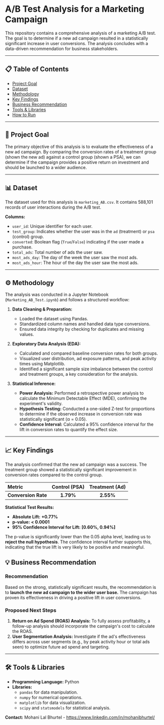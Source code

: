 # A/B Test Analysis for a Marketing Campaign

This repository contains a comprehensive analysis of a marketing A/B test. The goal is to determine if a new ad campaign resulted in a statistically significant increase in user conversions. The analysis concludes with a data-driven recommendation for business stakeholders.

---

## 📋 Table of Contents
- [Project Goal](#-project-goal)
- [Dataset](#-dataset)
- [Methodology](#-methodology)
- [Key Findings](#-key-findings)
- [Business Recommendation](#-business-recommendation)
- [Tools & Libraries](#-tools--libraries)
- [How to Run](#-how-to-run)

---

## 🎯 Project Goal

The primary objective of this analysis is to evaluate the effectiveness of a new ad campaign. By comparing the conversion rates of a treatment group (shown the new ad) against a control group (shown a PSA), we can determine if the campaign provides a positive return on investment and should be launched to a wider audience.

---

## 📊 Dataset

The dataset used for this analysis is `marketing_AB.csv`. It contains 588,101 records of user interactions during the A/B test.

**Columns:**
- `user_id`: Unique identifier for each user.
- `test_group`: Indicates whether the user was in the `ad` (treatment) or `psa` (control) group.
- `converted`: Boolean flag (`True`/`False`) indicating if the user made a purchase.
- `total_ads`: Total number of ads the user saw.
- `most_ads_day`: The day of the week the user saw the most ads.
- `most_ads_hour`: The hour of the day the user saw the most ads.

---

## ⚙️ Methodology

The analysis was conducted in a Jupyter Notebook (`Marketing_AB_Test.ipynb`) and follows a structured workflow:

1.  **Data Cleaning & Preparation:**
    - Loaded the dataset using Pandas.
    - Standardized column names and handled data type conversions.
    - Ensured data integrity by checking for duplicates and missing values.

2.  **Exploratory Data Analysis (EDA):**
    - Calculated and compared baseline conversion rates for both groups.
    - Visualized user distribution, ad exposure patterns, and peak activity times using Matplotlib.
    - Identified a significant sample size imbalance between the control and treatment groups, a key consideration for the analysis.

3.  **Statistical Inference:**
    - **Power Analysis:** Performed a retrospective power analysis to calculate the Minimum Detectable Effect (MDE), confirming the experiment's validity.
    - **Hypothesis Testing:** Conducted a one-sided Z-test for proportions to determine if the observed increase in conversion rate was statistically significant (α = 0.05).
    - **Confidence Interval:** Calculated a 95% confidence interval for the lift in conversion rates to quantify the effect size.

---

## 📈 Key Findings

The analysis confirmed that the new ad campaign was a success. The treatment group showed a statistically significant improvement in conversion rates compared to the control group.

| Metric | Control (PSA) | Treatment (Ad) |
| :--- | :---: | :---: |
| **Conversion Rate** | **1.79%** | **2.55%** |

**Statistical Test Results:**
- **Absolute Lift:** **+0.77%**
- **p-value:** **< 0.0001**
- **95% Confidence Interval for Lift:** **[0.60%, 0.94%]**

The p-value is significantly lower than the 0.05 alpha level, leading us to **reject the null hypothesis**. The confidence interval further supports this, indicating that the true lift is very likely to be positive and meaningful.



## 💡 Business Recommendation

### Recommendation
Based on the strong, statistically significant results, the recommendation is to **launch the new ad campaign to the wider user base.** The campaign has proven its effectiveness in driving a positive lift in user conversions.

### Proposed Next Steps
1.  **Return on Ad Spend (ROAS) Analysis:** To fully assess profitability, a follow-up analysis should incorporate the campaign's cost to calculate the ROAS.
2.  **User Segmentation Analysis:** Investigate if the ad's effectiveness differs across user segments (e.g., by peak activity hour or total ads seen) to optimize future ad spend and targeting.

---

## 🛠️ Tools & Libraries

- **Programming Language:** Python
- **Libraries:**
  - `pandas` for data manipulation.
  - `numpy` for numerical operations.
  - `matplotlib` for data visualization.
  - `scipy` and `statsmodels` for statistical analysis.


**Contact:**  Mohani Lal Bhurtel - https://www.linkedin.com/in/mohanibhurtel/
